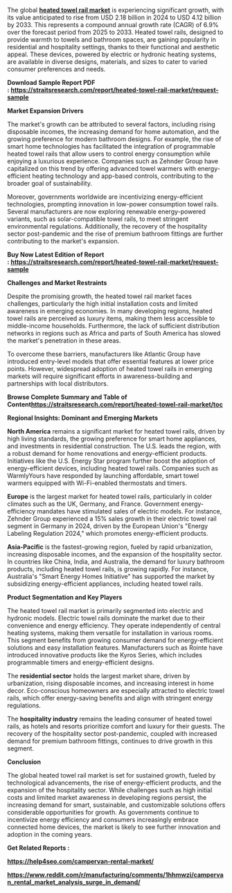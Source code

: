 <div>
<div>
<div>
<div>
<p>The global <a href="https://straitsresearch.com/report/heated-towel-rail-market"><strong>heated towel rail market</strong></a> is experiencing significant growth, with its value anticipated to rise from USD 2.18 billion in 2024 to USD 4.12 billion by 2033. This represents a compound annual growth rate (CAGR) of 6.9% over the forecast period from 2025 to 2033. Heated towel rails, designed to provide warmth to towels and bathroom spaces, are gaining popularity in residential and hospitality settings, thanks to their functional and aesthetic appeal. These devices, powered by electric or hydronic heating systems, are available in diverse designs, materials, and sizes to cater to varied consumer preferences and needs.</p>
<p><strong>Download Sample Report PDF :&nbsp;<a href="https://straitsresearch.com/report/heated-towel-rail-market/request-sample">https://straitsresearch.com/report/heated-towel-rail-market/request-sample</a>&nbsp;</strong></p>
<p><strong>Market Expansion Drivers</strong></p>
<p>The market's growth can be attributed to several factors, including rising disposable incomes, the increasing demand for home automation, and the growing preference for modern bathroom designs. For example, the rise of smart home technologies has facilitated the integration of programmable heated towel rails that allow users to control energy consumption while enjoying a luxurious experience. Companies such as Zehnder Group have capitalized on this trend by offering advanced towel warmers with energy-efficient heating technology and app-based controls, contributing to the broader goal of sustainability.</p>
<p>Moreover, governments worldwide are incentivizing energy-efficient technologies, prompting innovation in low-power consumption towel rails. Several manufacturers are now exploring renewable energy-powered variants, such as solar-compatible towel rails, to meet stringent environmental regulations. Additionally, the recovery of the hospitality sector post-pandemic and the rise of premium bathroom fittings are further contributing to the market's expansion.</p>
<p><strong>Buy Now Latest Edition of Report :&nbsp;<a href="https://straitsresearch.com/report/heated-towel-rail-market/request-sample">https://straitsresearch.com/report/heated-towel-rail-market/request-sample</a>&nbsp;</strong></p>
<p><strong>Challenges and Market Restraints</strong></p>
<p>Despite the promising growth, the heated towel rail market faces challenges, particularly the high initial installation costs and limited awareness in emerging economies. In many developing regions, heated towel rails are perceived as luxury items, making them less accessible to middle-income households. Furthermore, the lack of sufficient distribution networks in regions such as Africa and parts of South America has slowed the market's penetration in these areas.</p>
<p>To overcome these barriers, manufacturers like Atlantic Group have introduced entry-level models that offer essential features at lower price points. However, widespread adoption of heated towel rails in emerging markets will require significant efforts in awareness-building and partnerships with local distributors.</p>
<p><strong>Browse Complete Summary and Table of Content<a href="https://straitsresearch.com/report/heated-towel-rail-market/toc">https://straitsresearch.com/report/heated-towel-rail-market/toc</a>&nbsp;</strong></p>
<p><strong>Regional Insights: Dominant and Emerging Markets</strong></p>
<p><strong>North America</strong> remains a significant market for heated towel rails, driven by high living standards, the growing preference for smart home appliances, and investments in residential construction. The U.S. leads the region, with a robust demand for home renovations and energy-efficient products. Initiatives like the U.S. Energy Star program further boost the adoption of energy-efficient devices, including heated towel rails. Companies such as WarmlyYours have responded by launching affordable, smart towel warmers equipped with Wi-Fi-enabled thermostats and timers.</p>
<p><strong>Europe</strong> is the largest market for heated towel rails, particularly in colder climates such as the UK, Germany, and France. Government energy-efficiency mandates have stimulated sales of electric models. For instance, Zehnder Group experienced a 15% sales growth in their electric towel rail segment in Germany in 2024, driven by the European Union's "Energy Labeling Regulation 2024," which promotes energy-efficient products.</p>
<p><strong>Asia-Pacific</strong> is the fastest-growing region, fueled by rapid urbanization, increasing disposable incomes, and the expansion of the hospitality sector. In countries like China, India, and Australia, the demand for luxury bathroom products, including heated towel rails, is growing rapidly. For instance, Australia's "Smart Energy Homes Initiative" has supported the market by subsidizing energy-efficient appliances, including heated towel rails.</p>
<p><strong>Product Segmentation and Key Players</strong></p>
<p>The heated towel rail market is primarily segmented into electric and hydronic models. Electric towel rails dominate the market due to their convenience and energy efficiency. They operate independently of central heating systems, making them versatile for installation in various rooms. This segment benefits from growing consumer demand for energy-efficient solutions and easy installation features. Manufacturers such as Rointe have introduced innovative products like the Kyros Series, which includes programmable timers and energy-efficient designs.</p>
<p>The <strong>residential sector</strong> holds the largest market share, driven by urbanization, rising disposable incomes, and increasing interest in home decor. Eco-conscious homeowners are especially attracted to electric towel rails, which offer energy-saving benefits and align with stringent energy regulations.</p>
<p>The <strong>hospitality industry</strong> remains the leading consumer of heated towel rails, as hotels and resorts prioritize comfort and luxury for their guests. The recovery of the hospitality sector post-pandemic, coupled with increased demand for premium bathroom fittings, continues to drive growth in this segment.</p>
<p><strong>Conclusion</strong></p>
<p>The global heated towel rail market is set for sustained growth, fueled by technological advancements, the rise of energy-efficient products, and the expansion of the hospitality sector. While challenges such as high initial costs and limited market awareness in developing regions persist, the increasing demand for smart, sustainable, and customizable solutions offers considerable opportunities for growth. As governments continue to incentivize energy efficiency and consumers increasingly embrace connected home devices, the market is likely to see further innovation and adoption in the coming years.</p>
<p><strong>Get Related Reports :&nbsp;</strong></p>
<p><strong><a href="https://help4seo.com/campervan-rental-market/">https://help4seo.com/campervan-rental-market/</a></strong></p>
<p><strong><a href="https://www.reddit.com/r/manufacturing/comments/1hhmwzi/campervan_rental_market_analysis_surge_in_demand/">https://www.reddit.com/r/manufacturing/comments/1hhmwzi/campervan_rental_market_analysis_surge_in_demand/</a><br /></strong></p>
</div>
</div>
</div>
</div>
